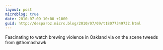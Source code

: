 ```yaml
---
layout: post
microblog: true
date: 2010-07-09 10:00 +1000
guid: http://desparoz.micro.blog/2010/07/09/t18077349732.html
---
```

Fascinating to watch brewing violence in Oakland via on the scene tweeds from @thomashawk
